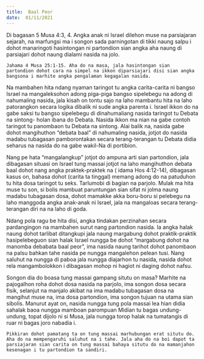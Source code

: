 ```yaml
---
title:  Baal Peor
date:  01/11/2021
---
```


Di bagasan 5 Musa 4:3, 4. Angka anak ni Israel dilehon muse na parsiajaran sejarah, na marfungsi ma i songon sada parningotan di tikki naung salpu i dohot manaringoti hasintongan ni partondion sian angka aha naung di parsiajari dohot naung dialami nasida na jolo.

`Jahama 4 Musa 25:1-15. Aha do na masa, jala hasintongan sian partondion dohot cara na simpel na ikkon diparsiajari disi sian angka bangsona i marhite angka pengalaman kegagalan nasida.`

Na mambahen hita ndang nyaman taringot tu angka carita-carita ni bangso Israel na mangaleksohon adong piga-piga bangso sipelebegu na adong di nahumaling nasida, jala kisah on tontu sajo na laho mambantu hita na laho patorangkon secara logika dibalik ni sude angka parenta i. Israel ikkon do na gabe saksi tu bangso sipelebegu di dinahumaliang nasida taringot tu Debata na sintong- holan ibana do Debata. Nasida ikkon ma nian na gabe contoh taringot tu panombaon tu Debata na sintong. Alai balik na, nasida gabe dohot mangihuthon “debata baal” di nahumaling nasida, jotjot do nasida madabu tubagasan pamborontakan secara terang-terangan tu Debata didia seharus na nasida do na gabe wakil-Na di portibion.

Nang pe hata “mangalangkup” jotjot do ampuna arti sian partondion, jala dibagasan situasi on Israel tung massai jotjot na laho mangihuthon debata baal dohot nang angka praktek-praktek na ( idama Hos 4:12-14), dibagasan kasus on, bahasa dohot (carita ta tinggal) memang adong do na patuduhon tu hita  dosa taringot tu seks. Tarlumobi di bagian na parjolo. Mulak ma hita muse tu son, si bolis mambuat paruntungan sian sifat ni jolma naung madabu tubagasan dosa, dohot mamakke akka boru-boru si pelebegu na laho manggoda angka anak-anak ni Israel, jala na mangaloas secara terang-terangan diri na na laho di goda.

Ndang pola ragu be hita disi, angka tindakan perzinahan secara pardangingon na mambahen surut nang partondion nasida. Ia angka halak naung dohot tarlibat ditangkupi jala naung margabung dohot praktik-praktik hasipelebeguon sian halak Israel nungga be dohot “margabung dohot na manomba debabata baal peor”, ima nasida naung tarihot dohot panombaon na palsu bahkan tahe nasida pe nungga mangalehon pelean tusi. Nang saluhut na nungga di paboa jala nungga diajarhon tu nasida, nasida dohot rela mangambolokkon i dibagasan mohop ni hagiot ni daging dohot nafsu.

Songon dia do boasa tung massai gampang situtu on masa? Marhite na pajogalhon roha dohot dosa nasida na parjolo, ima songon dosa secara fisik, selanjut na manjalo akibat na ima madabu tubagasan dosa na mangihut muse na, ima dosa partondion, ima songon tujuan na utama sian sibolis. Manurut ayat on, nasida nungga tung pola massai lea hian didia sahalak baoa nungga mamboan parompuan Midian tu bagas undung-undung, topat dijolo ni si Musa, jala nungga torop halak na tumatangis di ruar ni bagas joro nabadia i.

`Pikkiran dohot pamatang ta on tung massai marhubungan erat situtu do. Aha do na mempengaruhi saluhut na i tahe. Jala aha do na boi dapot ta parsiajaran sian carita on tung massai bahaya situtu do na mamanjahon kesenagan i tu partondion ta sandiri.`